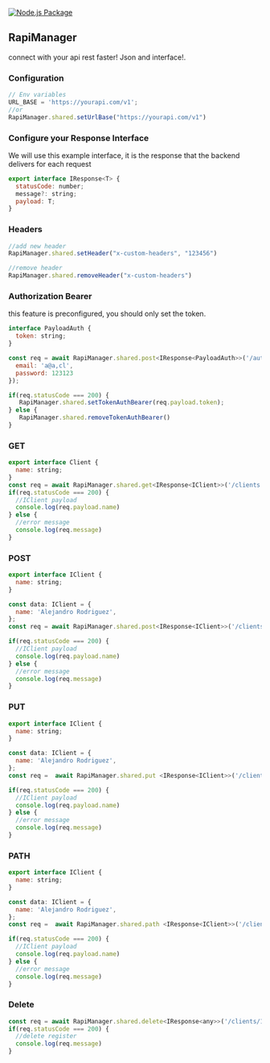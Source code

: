 [![Node.js Package](https://github.com/arodriguezp2003/apimanager/actions/workflows/npm-publish.yml/badge.svg)](https://github.com/arodriguezp2003/apimanager/actions/workflows/npm-publish.yml)
## RapiManager

connect with your api rest faster! Json and interface!. 

### Configuration

```javascript
// Env variables
URL_BASE = 'https://yourapi.com/v1';
//or
RapiManager.shared.setUrlBase("https://yourapi.com/v1")
```

### Configure your Response Interface
We will use this example interface, it is the response that the backend delivers for each request

```javascript
export interface IResponse<T> {
  statusCode: number;
  message?: string;
  payload: T;
}
```
### Headers 
```javascript
//add new header 
RapiManager.shared.setHeader("x-custom-headers", "123456")

//remove header
RapiManager.shared.removeHeader("x-custom-headers")
```
### Authorization Bearer
this feature is preconfigured, you should only set the token.
```javascript
interface PayloadAuth {
  token: string;
}

const req = await RapiManager.shared.post<IResponse<PayloadAuth>>('/auth/login', {
  email: 'a@a,cl',
  password: 123123
});

if(req.statusCode === 200) {
   RapiManager.shared.setTokenAuthBearer(req.payload.token);
} else {
   RapiManager.shared.removeTokenAuthBearer()
}

```
### GET

```javascript
export interface Client {
  name: string;
}
const req = await RapiManager.shared.get<IResponse<IClient>>('/clients');
if(req.statusCode === 200) {
  //IClient payload
  console.log(req.payload.name)
} else {
  //error message
  console.log(req.message)
}
```

### POST

```javascript
export interface IClient {
  name: string;
}

const data: IClient = {
  name: 'Alejandro Rodriguez',
};
const req = await RapiManager.shared.post<IResponse<IClient>>('/clients', data);

if(req.statusCode === 200) {
  //IClient payload
  console.log(req.payload.name)
} else {
  //error message
  console.log(req.message)
}

```

### PUT

```javascript
export interface IClient {
  name: string;
}

const data: IClient = {
  name: 'Alejandro Rodriguez',
};
const req =  await RapiManager.shared.put <IResponse<IClient>>('/clients/1', data);

if(req.statusCode === 200) {
  //IClient payload
  console.log(req.payload.name)
} else {
  //error message
  console.log(req.message)
}
```

### PATH

```javascript
export interface IClient {
  name: string;
}

const data: IClient = {
  name: 'Alejandro Rodriguez',
};
const req =  await RapiManager.shared.path <IResponse<IClient>>('/clients/1', data);

if(req.statusCode === 200) {
  //IClient payload
  console.log(req.payload.name)
} else {
  //error message
  console.log(req.message)
}
```

### Delete

```javascript
const req = await RapiManager.shared.delete<IResponse<any>>('/clients/1');
if(req.statusCode === 200) {
  //delete register
  console.log(req.message)
}
```
